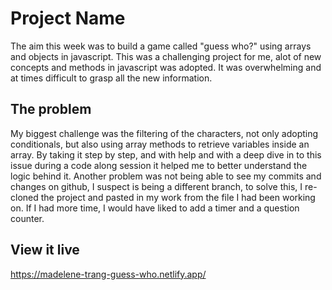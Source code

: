 # Project Name
The aim this week was to build a game called "guess who?" using arrays and objects in javascript. 
This was a challenging project for me, alot of new concepts and methods in javascript was adopted. It was overwhelming and at times difficult to grasp all the new information.  

## The problem
My biggest challenge was the filtering of the characters, not only adopting conditionals, but also using array methods to retrieve variables inside an array. 
By taking it step by step, and with help and with a deep dive in to this issue during a code along session it helped me to better understand the logic behind it. 
Another problem was not being able to see my commits and changes on github, I suspect is being a different branch, to solve this, I re-cloned the project and pasted in my work from the file I had been working on. If I had more time, I would have liked to add a timer and a question counter. 

## View it live
https://madelene-trang-guess-who.netlify.app/
